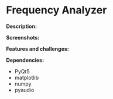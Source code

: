 # Frequency Analyzer

**Description:**

**Screenshots:**

**Features and challenges:**

**Dependencies:**
- PyQt5
- matplotlib
- numpy
- pyaudio
